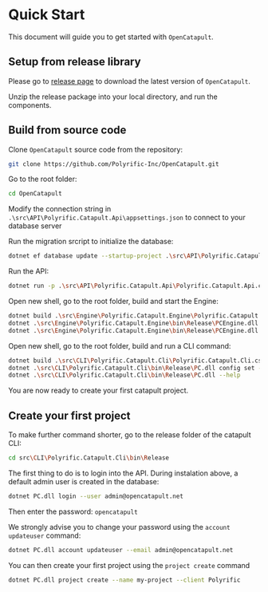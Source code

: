 # Quick Start

This document will guide you to get started with `OpenCatapult`.

## Setup from release library

Please go to [release page](https://opencatapult.net/releases) to download the latest version of `OpenCatapult`.

Unzip the release package into your local directory, and run the components.

## Build from source code

Clone `OpenCatapult` source code from the repository:

```sh
git clone https://github.com/Polyrific-Inc/OpenCatapult.git
```

Go to the root folder:

```sh
cd OpenCatapult
```

Modify the connection string in `.\src\API\Polyrific.Catapult.Api\appsettings.json` to connect to your database server

Run the migration srcript to initialize the database:
```sh
dotnet ef database update --startup-project .\src\API\Polyrific.Catapult.Api\Polyrific.Catapult.Api.csproj --project .\src\API\Polyrific.Catapult.Api.Data\Polyrific.Catapult.Api.Data.csproj
```

Run the API:

```sh
dotnet run -p .\src\API\Polyrific.Catapult.Api\Polyrific.Catapult.Api.csproj -c Release
```

Open new shell, go to the root folder, build and start the Engine:

```sh
dotnet build .\src\Engine\Polyrific.Catapult.Engine\Polyrific.Catapult.Engine.csproj -c Release
dotnet .\src\Engine\Polyrific.Catapult.Engine\bin\Release\PCEngine.dll config set -n ApiUrl -v https://localhost:5001
dotnet .\src\Engine\Polyrific.Catapult.Engine\bin\Release\PCEngine.dll start
```

Open new shell, go to the root folder, build and run a CLI command:

```sh
dotnet build .\src\CLI\Polyrific.Catapult.Cli\Polyrific.Catapult.Cli.csproj -c Release
dotnet .\src\CLI\Polyrific.Catapult.Cli\bin\Release\PC.dll config set -n ApiUrl -v https://localhost:5001
dotnet .\src\CLI\Polyrific.Catapult.Cli\bin\Release\PC.dll --help
```

You are now ready to create your first catapult project.

## Create your first project

To make further command shorter, go to the release folder of the catapult CLI:
```sh
cd src\CLI\Polyrific.Catapult.Cli\bin\Release
```

The first thing to do is to login into the API. During instalation above, a default admin user is created in the database:
```sh
dotnet PC.dll login --user admin@opencatapult.net
```
Then enter the password: `opencatapult`

We strongly advise you to change your password using the `account updateuser` command:
```sh
dotnet PC.dll account updateuser --email admin@opencatapult.net
```

You can then create your first project using the `project create` command
```sh
dotnet PC.dll project create --name my-project --client Polyrific
```